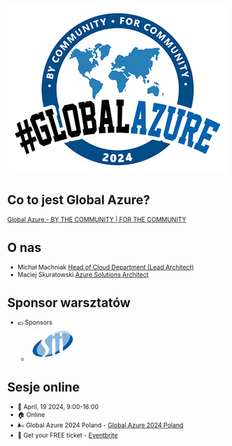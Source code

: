 
<p align="center">
  <img src="./assest/GlobalAzure2024-500.png" />
</p>

# Co to jest Global Azure?  

[Global Azure - BY THE COMMUNITY | FOR THE COMMUNITY](https://globalazure.net/)


# O nas

- Michał Machniak [Head of Cloud Department (Lead Architect) ](www.linkedin.com/in/michal-machniak)
- Maciej Skuratowski [Azure Solutions Architect](https://www.linkedin.com/in/maciejskuratowski/)

# Sponsor warsztatów

* 💶 Sponsors
  - [<img src="./assest/logo-sii-svg.svg" height="60" alt="SII" style="padding:10px"/>](https://sii.pl/oferty-pracy/)


# Sesje online

* 📅 April, 19 2024, 9:00-16:00
* 🏠 Online
* 🌬️ Global Azure 2024 Poland - [Global Azure 2024 Poland](https://globalazure2024.azurepoland.pl/)
* 🎫 Get your FREE ticket - [Eventbrite](https://www.eventbrite.com/e/global-azure-2024-poland-on-line-tickets-843540521407)